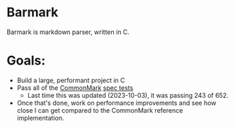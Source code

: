 # Barmark

Barmark is markdown parser, written in C.

# Goals:
- Build a large, performant project in C
- Pass all of the [CommonMark](https://commonmark.org/) [spec tests](https://spec.commonmark.org/0.30/)
  - Last time this was updated (2023-10-03), it was passing 243 of 652.
- Once that's done, work on performance improvements and see how close I can get compared to the CommonMark reference implementation.